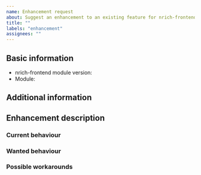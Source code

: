 ```yaml
---
name: Enhancement request
about: Suggest an enhancement to an existing feature for nrich-frontend
title: ""
labels: "enhancement"
assignees: ""
---
```


<!--
  Please use Markdown syntax throughout the report for improved clarity.
  https://guides.github.com/features/mastering-markdown/
-->

## Basic information

* nrich-frontend module version:
  <!-- released version -->
* Module:
  <!-- Please, include name(s) of relevant nrich-frontend's module(s). If not related to any specific module, specify "project" instead. -->

## Additional information

<!-- Please, include any additional information that could be relevant (e.g. npm/yarn, OS version). -->

## Enhancement description

<!--
  Please, describe the enhancement you envision.
  If relevant and possible, also fill out the sub-sections below.
-->

### Current behaviour

<!-- Please, provide the current behavior around this topic, if applicable. -->

### Wanted behaviour

<!-- Please, describe the desired outcome around the suggested enhancement. -->

### Possible workarounds

<!-- Please, share any workarounds for the described enhancement, if applicable. -->
